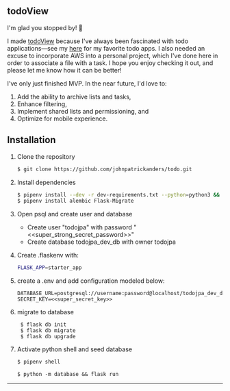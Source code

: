 ## todoView 
I'm glad you stopped by! 🙂

I made [todoView](https://todoview.herokuapp.com/) because I've always been fascinated with todo applications—see my [here](https://johnpatrickanders.medium.com/new-year-new-list-choosing-a-to-do-app-that-fits-your-life-765620c99bab) for my favorite todo apps. I also needed an excuse to incorporate AWS into a personal project, which I've done here in order to associate a file with a task. I hope you enjoy checking it out, and please let me know how it can be better! 

I've only just finished MVP. In the near future, I'd love to:
1. Add the ability to archive lists and tasks,
2. Enhance filtering,
3. Implement shared lists and permissioning, and
4. Optimize for mobile experience.



## Installation
1. Clone the repository

   ```bash
   $ git clone https://github.com/johnpatrickanders/todo.git
   ```
2. Install dependencies
   ```bash
   $ pipenv install --dev -r dev-requirements.txt --python=python3 && pipenv install -r requirements.txt
   $ pipenv install alembic Flask-Migrate
   ```

3. Open psql and create user and database

   - Create user "todojpa" with password "<<super_strong_secret_password>>"
   - Create database todojpa_dev_db with owner todojpa


4. Create .flaskenv with:
    ```bash
   FLASK_APP=starter_app
   ```

5. create a .env and add configuration modeled below:

   ```
   DATABASE_URL=postgresql://username:password@localhost/todojpa_dev_db
   SECRET_KEY=<<super_secret_key>>
   ```


6. migrate to database

   ``` pipenv shell
    $ flask db init
    $ flask db migrate
    $ flask db upgrade
   ```

5. Activate python shell and seed database

   ```bash
   $ pipenv shell
   ```

   ```
   $ python -m database && flask run
   ```

***

